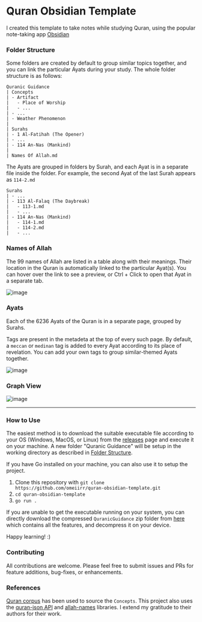 # Quran Obsidian Template

I created this template to take notes while studying Quran, using the popular note-taking app [Obsidian](https://obsidian.md/)

### Folder Structure
Some folders are created by default to group similar topics together, and you can link the particular Ayats during your study.
The whole folder structure is as follows:
```
Quranic Guidance
| Concepts
| - Artifact
|   - Place of Worship
|   - ...
| - ...
| - Weather Phenomenon
|
| Surahs
| - 1 Al-Fatihah (The Opener)
| - ...
| - 114 An-Nas (Mankind)
|
| Names Of Allah.md
```

The Ayats are grouped in folders by Surah, and each Ayat is in a separate file inside the folder.
For example, the second Ayat of the last Surah appears as `114-2.md`
```
Surahs
| - ...
| - 113 Al-Falaq (The Daybreak)
|   - 113-1.md
|   - ...
| - 114 An-Nas (Mankind)
|   - 114-1.md
|   - 114-2.md
|   - ...
```


### Names of Allah
The 99 names of Allah are listed in a table along with their meanings.
Their location in the Quran is automatically linked to the particular Ayat(s).
You can hover over the link to see a preview, or Ctrl + Click to open that Ayat in a separate tab.

![image](https://user-images.githubusercontent.com/54888682/211848142-5abbfbdd-4fac-4bf6-a79d-b988ab6a4405.png)


### Ayats
Each of the 6236 Ayats of the Quran is in a separate page, grouped by Surahs.

Tags are present in the metadeta at the top of every such page.
By default, a `meccan` or `medinan` tag is added to every Ayat according to its place of revelation.
You can add your own tags to group similar-themed Ayats together.

![image](https://user-images.githubusercontent.com/54888682/211851606-b35c3b16-a493-452a-a049-f45e76acc98b.png)


### Graph View
![image](https://user-images.githubusercontent.com/54888682/211851887-903016c7-9969-4e77-b4fc-54b3c1ecf42d.png)

---

### How to Use
The easiest method is to download the suitable executable file according to your OS (Windows, MacOS, or Linux) from the [releases](https://github.com/omeiirr/quran-obsidian-template/releases/tag/v1.0.0) page and execute it on your machine. A new folder "Quranic Guidance" will be setup in the working directory as described in [Folder Structure](https://github.com/omeiirr/quran-obsidian-template/edit/main/README.md#folder-structure).

If you have Go installed on your machine, you can also use it to setup the project.
1. Clone this repository with `git clone https://github.com/omeiirr/quran-obsidian-template.git`
2. `cd quran-obsidian-template`
3. `go run .`

If you are unable to get the executable running on your system, you can directly download the compressed `QuranicGuidance` zip folder from [here](https://github.com/omeiirr/quran-obsidian-template/releases/download/v1.1.0/QuranicGuidance.zip) which contains all the features, and decompress it on your device.

Happy learning! :)

### Contributing
All contributions are welcome. Please feel free to submit issues and PRs for feature additions, bug-fixes, or enhancements.

### References
[Quran corpus](https://corpus.quran.com) has been used to source the `Concepts`.
This project also uses the [quran-json API](https://github.com/risan/quran-json) and [allah-names](https://github.com/AzeemGhumman/allah-names) libraries.
I extend my gratitude to their authors for their work.
